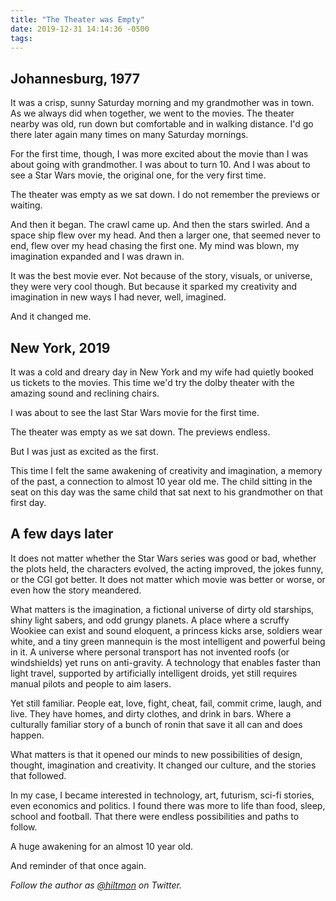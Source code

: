 ```yaml
---
title: "The Theater was Empty"
date: 2019-12-31 14:14:36 -0500
tags: 
---
```


## Johannesburg, 1977

It was a crisp, sunny Saturday morning and my grandmother was in town. As we always did when together, we went to the movies. The theater nearby was old, run down but comfortable and in walking distance. I'd go there later again many times on many Saturday mornings.

For the first time, though, I was more excited about the movie than I was about going with grandmother. I was about to turn 10. And I was about to see a Star Wars movie, the original one, for the very first time.

The theater was empty as we sat down. I do not remember the previews or waiting.

And then it began. The crawl came up. And then the stars swirled. And a space ship flew over my head. And then a larger one, that seemed never to end, flew over my head chasing the first one. My mind was blown, my imagination expanded and I was drawn in.

It was the best movie ever. Not because of the story, visuals, or universe, they were very cool though. But because it sparked my creativity and imagination in new ways I had never, well, imagined.

And it changed me.

## New York, 2019

It was a cold and dreary day in New York and my wife had quietly booked us tickets to the movies. This time we'd try the dolby theater with the amazing sound and reclining chairs.

I was about to see the last Star Wars movie for the first time.

The theater was empty as we sat down. The previews endless.

But I was just as excited as the first.

This time I felt the same awakening of creativity and imagination, a memory of the past, a connection to almost 10 year old me.  The child sitting in the seat on this day was the same child that sat next to his grandmother on that first day.

## A few days later

It does not matter whether the Star Wars series was good or bad, whether the plots held, the characters evolved, the acting improved, the jokes funny, or the CGI got better. It does not matter which movie was better or worse, or even how the story meandered.

What matters is the imagination, a fictional universe of dirty old starships, shiny light sabers, and odd grungy planets. A place where a scruffy Wookiee can exist and sound eloquent, a princess kicks arse, soldiers wear white, and a tiny green mannequin is the most intelligent and powerful being in it. A universe where personal transport has not invented roofs (or windshields) yet runs on anti-gravity. A technology that enables faster than light travel, supported by artificially intelligent droids, yet still requires manual pilots and people to aim lasers. 

Yet still familiar. People eat, love, fight, cheat, fail, commit crime, laugh, and live. They have homes, and dirty clothes, and drink in bars. Where a culturally familiar story of a bunch of ronin that save it all can and does happen.

What matters is that it opened our minds to new possibilities of design, thought, imagination and creativity. It changed our culture, and the stories that followed.

In my case, I became interested in technology, art, futurism, sci-fi stories, even economics and politics. I found there was more to life than food, sleep, school and football. That there were endless possibilities and paths to follow. 

A huge awakening for an almost 10 year old. 

And reminder of that once again.

*Follow the author as [@hiltmon](https://twitter.com/hiltmon) on Twitter.* 
